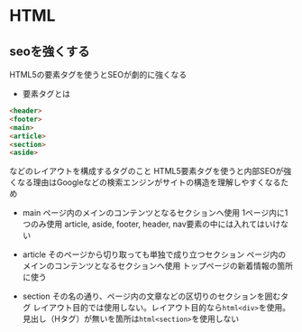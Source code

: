 # HTML

## seoを強くする

HTML5の要素タグを使うとSEOが劇的に強くなる

- 要素タグとは

```html
<header>
<footer>
<main>
<article>
<section>
<aside>
```
などのレイアウトを構成するタグのこと
HTML5要素タグを使うと内部SEOが強くなる理由はGoogleなどの検索エンジンがサイトの構造を理解しやすくなるため

- main
ページ内のメインのコンテンツとなるセクションへ使用
1ページ内に1つのみ使用
article, aside, footer, header, nav要素の中には入れてはいけない

- article
そのページから切り取っても単独で成り立つセクション
ページ内のメインのコンテンツとなるセクションへ使用
トップページの新着情報の箇所に使う

- section
その名の通り、ページ内の文章などの区切りのセクションを囲むタグ
レイアウト目的では使用しない。レイアウト目的なら```html<div>```を使用。
見出し（Hタグ）が無いを箇所は```html<section>```を使用しない

